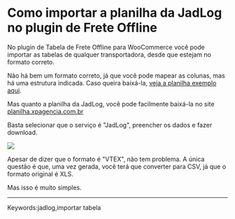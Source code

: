 # Como importar a planilha da JadLog no plugin de Frete Offline

No plugin de Tabela de Frete Offline para WooCommerce você pode importar as tabelas de qualquer transportadora, desde que estejam no formato correto.

Não há bem um formato correto, já que você pode mapear as colunas, mas há uma estrutura indicada. Caso queira baixá-la, [veja a planilha exemplo aqui](http://ajuda.fernandoacosta.net/article/show/67355-modelo-da-tabela-de-frete-offline).

Mas quanto a planilha da JadLog, você pode facilmente baixá-la no site [planilha.xpagencia.com.br](http://planilha.xpagencia.com.br)

Basta selecionar que o serviço é "JadLog", preencher os dados e fazer download.

[![](https://s3-eu-west-1.amazonaws.com/cdn.supporthero.io/article/2624/2f7bf175-95b3-46e9-a0ae-aa0edd9d8af1.jpg)](https://s3-eu-west-1.amazonaws.com/cdn.supporthero.io/article/2624/2f7bf175-95b3-46e9-a0ae-aa0edd9d8af1.jpg)

Apesar de dizer que o formato é "VTEX", não tem problema. A única questão é que, uma vez gerada, você terá que converter para CSV, já que o formato original é XLS.

Mas isso é muito simples.

___

Keywords:jadlog,importar tabela